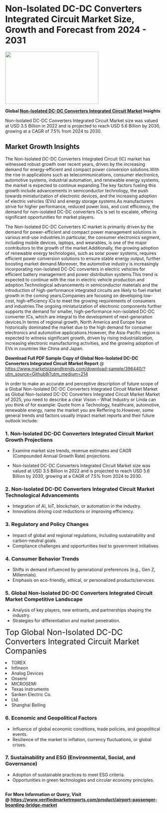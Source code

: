 <H1>Non-Isolated DC-DC Converters Integrated Circuit Market Size, Growth and Forecast from 2024 - 2031</H1><img class="aligncenter size-medium wp-image-584254" src="https://thirdeyenews.in/wp-content/uploads/2024/09/Global-Market-Research-300x168.jpeg" alt="" width="300" height="168" /><p><strong>Global&nbsp;<a href="https://www.marketsizeandtrends.com/download-sample/396440/?utm_source=Github8j?utm_medium=214">Non-Isolated DC-DC Converters Integrated Circuit Market</a> Insights</strong></p><p>Non-Isolated DC-DC Converters Integrated Circuit Market size was valued at USD 3.5 Billion in 2022 and is projected to reach USD 5.6 Billion by 2030, growing at a CAGR of 7.5% from 2024 to 2030.</p><p><h2>Market Growth Insights</h2> <p>The Non-Isolated DC-DC Converters Integrated Circuit (IC) market has witnessed robust growth over recent years, driven by the increasing demand for energy-efficient and compact power conversion solutions.With the rise in applications such as telecommunications, consumer electronics, automotive systems, industrial automation, and renewable energy systems, the market is expected to continue expanding.The key factors fueling this growth include advancements in semiconductor technology, the push towards miniaturization of electronic devices, and the increasing adoption of electric vehicles (EVs) and energy storage systems.As manufacturers strive for higher performance, reduced power loss, and cost efficiency, the demand for non-isolated DC-DC converters ICs is set to escalate, offering significant opportunities for market players. </p> <p>The Non-Isolated DC-DC Converters IC market is primarily driven by the demand for power-efficient and compact power management solutions in various end-use industries.In particular, the consumer electronics segment, including mobile devices, laptops, and wearables, is one of the major contributors to the growth of the market.Additionally, the growing adoption of renewable energy technologies, such as solar power systems, requires efficient power conversion solutions to ensure stable energy output, further boosting market demand.Moreover, the automotive industry is increasingly incorporating non-isolated DC-DC converters in electric vehicles for efficient battery management and power distribution systems.This trend is expected to continue with the rise in electric vehicle production and adoption.Technological advancements in semiconductor materials and the introduction of high-performance integrated circuits are likely to fuel market growth in the coming years.Companies are focusing on developing low-cost, high-efficiency ICs to meet the growing requirements of consumers and industries.The ongoing miniaturization of electronic components further supports the demand for smaller, high-performance non-isolated DC-DC converter ICs, which are integral to the development of next-generation devices.In terms of regional growth, North America and Europe have historically dominated the market due to the high demand for consumer electronics and automotive applications.However, the Asia-Pacific region is expected to witness significant growth, driven by rising industrialization, increasing electronic manufacturing activities, and the growing adoption of EVs in countries like China and Japan.</p><p><span class=""><strong>Download Full PDF Sample Copy of Global Non-Isolated DC-DC Converters Integrated Circuit Market Report</strong> @ <a href="https://www.marketsizeandtrends.com/download-sample/396440/?utm_source=Github8j?utm_medium=214" target="_blank">https://www.marketsizeandtrends.com/download-sample/396440/?utm_source=Github8j?utm_medium=214</a></span></p><p>In order to make an accurate and perceptive description of future scope of a Global&nbsp;Non-Isolated DC-DC Converters Integrated Circuit Market Market as Global&nbsp;Non-Isolated DC-DC Converters Integrated Circuit Market Market of 2025, you need to describe a clear Vision &ndash; What Industry or Linda can you think of for example: Quote from a Technology, healthcare, automotive, renewable energy, name the market you are Reffering to.However, some general trends and factors usually impact market reports and their future outlook include:</p><h3>1.&nbsp;<strong>Non-Isolated DC-DC Converters Integrated Circuit Market Growth Projections</strong></h3><ul><li>Examine market size trends, revenue estimates and CAGR (Compounded Annual Growth Rate) projections.</li><li><p>Non-Isolated DC-DC Converters Integrated Circuit Market size was valued at USD 3.5 Billion in 2022 and is projected to reach USD 5.6 Billion by 2030, growing at a CAGR of 7.5% from 2024 to 2030.</p></li></ul><h3>2.&nbsp;<strong>Non-Isolated DC-DC Converters Integrated Circuit Market Technological Advancements</strong></h3><ul><li>Integration of AI, IoT, blockchain, or automation in the industry.</li><li>Innovations driving cost reductions or improving efficiency.</li></ul><h3>3.&nbsp;<strong>Regulatory and Policy Changes</strong></h3><ul><li>Impact of global and regional regulations, including sustainability and carbon-neutral goals.</li><li>Compliance challenges and opportunities tied to government initiatives.</li></ul><h3>4.&nbsp;<strong>Consumer Behavior Trends</strong></h3><ul><li>Shifts in demand influenced by generational preferences (e.g., Gen Z, Millennials).</li><li>Emphasis on eco-friendly, ethical, or personalized products/services.</li></ul><h3>5.&nbsp;<strong>Global Non-Isolated DC-DC Converters Integrated Circuit Market Competitive Landscape</strong></h3><ul><li>Analysis of key players, new entrants, and partnerships shaping the industry.</li><li>Strategies for differentiation and market penetration.</li></ul><p data-pm-slice="1 1 []"><span style="color: inherit; font-family: inherit; font-size: 25px;">Top Global Non-Isolated DC-DC Converters Integrated Circuit Market Companies</span></p><div class="" data-test-id=""><p><li>TOREX</li><li> Infineon</li><li> Analog Devices</li><li> Onsemi</li><li> MICROSEMI</li><li> Texas Instruments</li><li> Sanken Electric Co.</li><li> Ltd.</li><li> Shanghai Belling</li></p></div><h3>6.&nbsp;<strong>Economic and Geopolitical Factors</strong></h3><ul><li>Influence of global economic conditions, trade policies, and geopolitical events.</li><li>Resilience of the market to inflation, currency fluctuations, or global crises.</li></ul><h3>7.&nbsp;<strong>Sustainability and ESG (Environmental, Social, and Governance)</strong></h3><ul><li>Adoption of sustainable practices to meet ESG criteria.</li><li>Opportunities in green technologies and circular economy principles.</li></ul><h2><strong style="font-size: 14px;">For More Information or Query, Visit @&nbsp;</strong><a style="background-color: #ffffff; font-size: 14px;" href="https://www.marketsizeandtrends.com/report/non-isolated-dc-dc-converters-integrated-circuit-market/" target="_blank">https://www.verifiedmarketreports.com/product/airport-passenger-boarding-bridge-market</a></h2>